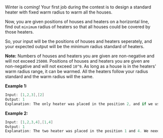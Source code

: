 Winter is coming! Your first job during the contest is to design a standard heater with fixed warm radius to warm all the houses.

Now, you are given positions of houses and heaters on a horizontal line, find out `minimum` radius of heaters so that all houses could be covered by those heaters.

So, your input will be the positions of houses and heaters seperately, and your expected output will be the minimum radius standard of heaters.

**Note:**
Numbers of houses and heaters you are given are non-negative and will not exceed `25000`.
Positions of houses and heaters you are given are non-negative and will not exceed `10^9`.
As long as a house is in the heaters' warm radius range, it can be warmed.
All the heaters follow your radius standard and the warm radius will the same.

**Example 1:**
```java
Input: [1,2,3],[2]
Output: 1
Explanation: The only heater was placed in the position 2, and if we use the radius 1 standard, then all the houses can be warmed.
```

**Example 2:**
```java
Input: [1,2,3,4],[1,4]
Output: 1
Explanation: The two heater was placed in the position 1 and 4. We need to use radius 1 standard, then all the houses can be warmed.
```